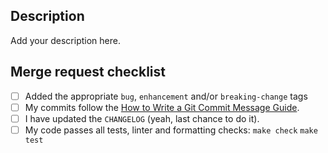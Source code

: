 ## Description

Add your description here.

## Merge request checklist

- [ ] Added the appropriate `bug`, `enhancement` and/or `breaking-change` tags
- [ ] My commits follow the [How to Write a Git Commit Message Guide](https://chris.beams.io/posts/git-commit/).
- [ ] I have updated the `CHANGELOG` (yeah, last chance to do it).
- [ ] My code passes all tests, linter and formatting checks:
      ```make check```
      ```make test```

